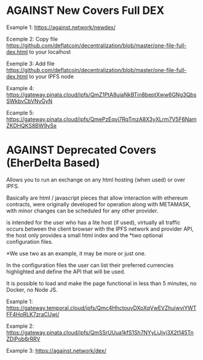 # AGAINST New Covers Full DEX

Example 1: https://against.network/newdex/

Ecemple 2: Copy file https://github.com/deflatcoin/decentralization/blob/master/one-file-full-dex.html to your localhost

Exemple 3: Add file https://github.com/deflatcoin/decentralization/blob/master/one-file-full-dex.html to your IPFS node

Example 4: https://gateway.pinata.cloud/ipfs/QmZ1PtA8uiaNkBTin8beptXww6GNg3QbsSWkbvCbVNyGyN

Ecample 5: https://gateway.pinata.cloud/ipfs/QmePzEqvi7RqTmzA8X3yXLrm7V5F6NamZKDHQKS8BW9ySe

# AGAINST Deprecated Covers (EherDelta Based)

Allows you to run an exchange on any html hosting (when used) or over IPFS.

Basically are html / javascript pieces that allow interaction with ethereum contracts, were originally developed for operation along with METAMASK, with minor changes can be scheduled for any other provider.

is intended for the user who has a lite host (if used), virtually all traffic occurs between the client browser with the IPFS network and provider API, the host only provides a small html index and the *two optional configuration files.

*We use two as an example, it may be more or just one.

In the configuration files the user can list their preferred currencies highlighted and define the API that will be used.

It is possible to load and make the page functional in less than 5 minutes, no Docker, no Node JS.

Example 1: https://gateway.temporal.cloud/ipfs/Qmc4HhctouyDXoXqVwEVZhuiwviYWTFF4HoRLK7zraCUwj/

Example 2: https://gateway.pinata.cloud/ipfs/QmSSrUUua1kfS1Sh7NYyLiJjvj3X2t145TnZDiPob6rRRV

Example 3: https://against.network/dex/





